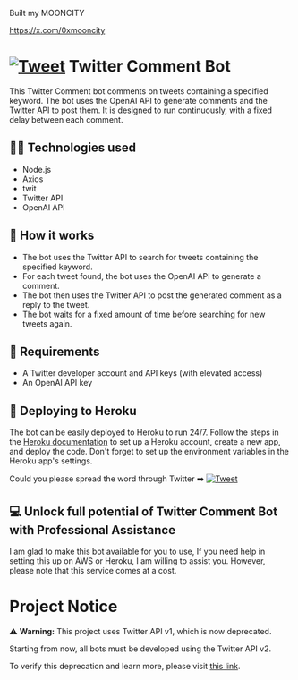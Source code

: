 Built my MOONCITY

https://x.com/0xmooncity

# [![Tweet](https://img.shields.io/twitter/url/http/shields.io.svg?style=social)](https://twitter.com/intent/tweet?text=Want%20to%20create%20your%20own%20AI%20powered%20Twitter%20bot?%0ATry%20this%20one%20that%20searches%20for%20tweets%20with%20specific%20keywords%20and%20replies%20with%20comments%20generated%20by%20@OpenAI&url=https://github.com/sojinsamuel/Twitter-Comment-Bot&hashtags=chatgpt) Twitter Comment Bot

This Twitter Comment bot comments on tweets containing a specified keyword. The bot uses the OpenAI API to generate comments and the Twitter API to post them. It is designed to run continuously, with a fixed delay between each comment.

## :technologist: Technologies used

- Node.js
- Axios
- twit
- Twitter API
- OpenAI API

## :mechanical_arm: How it works

- The bot uses the Twitter API to search for tweets containing the specified keyword.
- For each tweet found, the bot uses the OpenAI API to generate a comment.
- The bot then uses the Twitter API to post the generated comment as a reply to the tweet.
- The bot waits for a fixed amount of time before searching for new tweets again.

## :imp: Requirements

- A Twitter developer account and API keys (with elevated access)
- An OpenAI API key

## :rocket: Deploying to Heroku

The bot can be easily deployed to Heroku to run 24/7. Follow the steps in the [Heroku documentation](https://devcenter.heroku.com/articles/getting-started-with-nodejs) to set up a Heroku account, create a new app, and deploy the code. Don't forget to set up the environment variables in the Heroku app's settings.

Could you please spread the word through Twitter :arrow_right: [![Tweet](https://img.shields.io/twitter/url/http/shields.io.svg?style=social)](https://twitter.com/intent/tweet?text=Want%20to%20create%20your%20own%20AI%20powered%20Twitter%20bot?%0ATry%20this%20one%20that%20searches%20for%20tweets%20with%20specific%20keywords%20and%20replies%20with%20comments%20generated%20by%20@OpenAI&url=https://github.com/sojinsamuel/Twitter-Comment-Bot&hashtags=chatgpt)

## :computer: Unlock full potential of Twitter Comment Bot with Professional Assistance

I am glad to make this bot available for you to use, If you need help in setting this up on AWS or Heroku, I am willing to assist you. However, please note that this service comes at a cost.

# Project Notice

⚠️ **Warning:** This project uses Twitter API v1, which is now deprecated.

Starting from now, all bots must be developed using the Twitter API v2.


To verify this deprecation and learn more, please visit [this link](https://twittercommunity.com/t/reminder-to-migrate-to-the-new-free-basic-or-enterprise-plans-of-the-twitter-api/189737).
